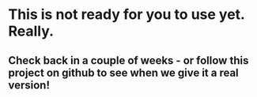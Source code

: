 # This is not ready for you to use yet. Really.

## Check back in a couple of weeks - or follow this project on github to see when we give it a real version!